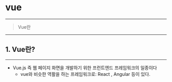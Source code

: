 # vue

------------
>  Vue란



------------
## 1. Vue란?
------------
  * Vue.js 즉 웹 페이지 화면을 개발하기 위한 프런트엔드 프레임워크의 일종이다
    * vue와 비슷한 역활을 하는 프레임워크로: React , Angular 등이 있다.
  
